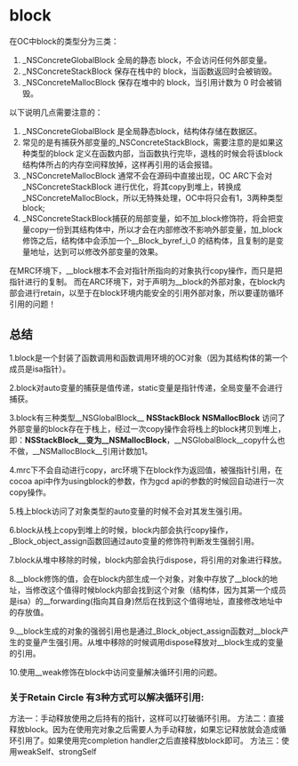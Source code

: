 # block

在OC中block的类型分为三类：
1. _NSConcreteGlobalBlock 全局的静态 block，不会访问任何外部变量。
2. _NSConcreteStackBlock 保存在栈中的 block，当函数返回时会被销毁。
3. _NSConcreteMallocBlock 保存在堆中的 block，当引用计数为 0 时会被销毁。

以下说明几点需要注意的：
1. _NSConcreteGlobalBlock 是全局静态block，结构体存储在数据区。
2. 常见的是有捕获外部变量的_NSConcreteStackBlock，需要注意的是如果这种类型的block 定义在函数内部，当函数执行完毕，退栈的时候会将该block结构体所占的内存空间释放掉，这样再引用的话会报错。
3. _NSConcreteMallocBlock 通常不会在源码中直接出现，OC ARC下会对_NSConcreteStackBlock 进行优化，将其copy到堆上，转换成_NSConcreteMallocBlock，所以无特殊处理，OC中将只会有1，3两种类型block;
4. _NSConcreteStackBlock捕获的局部变量，如不加_block修饰符，将会把变量copy一份到其结构体中，所以才会在内部修改不影响外部变量，加_block修饰之后，结构体中会添加一个__Block_byref_i_0 的结构体，且复制的是变量地址，达到可以修改外部变量的效果。

在MRC环境下，__block根本不会对指针所指向的对象执行copy操作，而只是把指针进行的复制。
而在ARC环境下，对于声明为__block的外部对象，在block内部会进行retain，以至于在block环境内能安全的引用外部对象，所以要谨防循环引用的问题！

## 总结
1.block是一个封装了函数调用和函数调用环境的OC对象（因为其结构体的第一个成员是isa指针）。

2.block对auto变量的捕获是值传递，static变量是指针传递，全局变量不会进行捕获。

3.block有三种类型__NSGlobalBlock__ __NSStackBlock__ __NSMallocBlock__ 访问了外部变量的block存在于栈上，经过一次copy操作会将栈上的block拷贝到堆上，即：__NSStackBlock__变为__NSMallocBlock__，__NSGlobalBlock__copy什么也不做，__NSMallocBlock__引用计数加1。

4.mrc下不会自动进行copy，arc环境下在block作为返回值，被强指针引用，在cocoa api中作为usingblock的参数，作为gcd api的参数的时候回自动进行一次copy操作。

5.栈上block访问了对象类型的auto变量的时候不会对其发生强引用。

6.block从栈上copy到堆上的时候，block内部会执行copy操作，_Block_object_assign函数回通过auto变量的修饰符判断发生强弱引用。

7.block从堆中移除的时候，block内部会执行dispose，将引用的对象进行释放。

8.__block修饰的值，会在block内部生成一个对象，对象中存放了__block的地址，当修改这个值得时候block内部会找到这个对象（结构体，因为其第一个成员是isa）的__forwarding(指向其自身)然后在找到这个值得地址，直接修改地址中的存放值。

9.__block生成的对象的强弱引用也是通过_Block_object_assign函数对__block产生的变量产生强引用。从堆中移除的时候调用dispose释放对__block生成的变量的引用。

10.使用__weak修饰在block中访问变量解决循环引用的问题。

### 关于Retain Circle 有3种方式可以解决循环引用:
方法一：手动释放使用之后持有的指针，这样可以打破循环引用。
方法二：直接释放block。因为在使用完对象之后需要人为手动释放，如果忘记释放就会造成循环引用了。如果使用完completion handler之后直接释放block即可。
方法三：使用weakSelf、strongSelf






